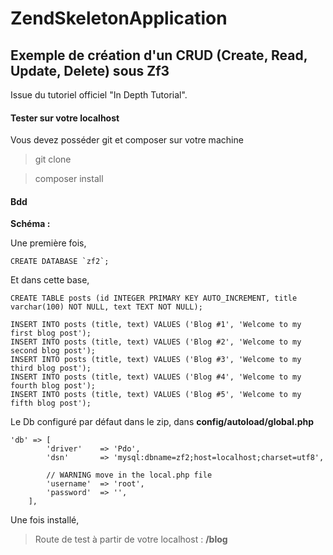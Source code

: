 # ZendSkeletonApplication

## Exemple de création d'un CRUD (Create, Read, Update, Delete) sous Zf3

Issue du tutoriel officiel "In Depth Tutorial".

#### Tester sur votre localhost

Vous devez posséder git et composer sur votre machine

> git clone

> composer install

#### Bdd

**Schéma :**

Une première fois,
```
CREATE DATABASE `zf2`;
```

Et dans cette base,
```
CREATE TABLE posts (id INTEGER PRIMARY KEY AUTO_INCREMENT, title varchar(100) NOT NULL, text TEXT NOT NULL);

INSERT INTO posts (title, text) VALUES ('Blog #1', 'Welcome to my first blog post');
INSERT INTO posts (title, text) VALUES ('Blog #2', 'Welcome to my second blog post');
INSERT INTO posts (title, text) VALUES ('Blog #3', 'Welcome to my third blog post');
INSERT INTO posts (title, text) VALUES ('Blog #4', 'Welcome to my fourth blog post');
INSERT INTO posts (title, text) VALUES ('Blog #5', 'Welcome to my fifth blog post');
```

Le Db configuré par défaut dans le zip, dans **config/autoload/global.php**

```
'db' => [
        'driver'    => 'Pdo',
        'dsn'       => 'mysql:dbname=zf2;host=localhost;charset=utf8',

        // WARNING move in the local.php file
        'username'  => 'root',
        'password'  => '',
    ],
```

Une fois installé,
> Route de test à partir de votre localhost : **/blog**



